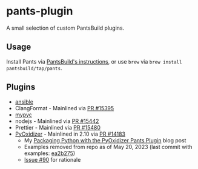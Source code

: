 # pants-plugin

A small selection of custom PantsBuild plugins.

## Usage

Install Pants via [PantsBuild's instructions](https://www.pantsbuild.org/docs/installation), or use `brew` via `brew install pantsbuild/tap/pants`.


## Plugins

- [ansible](https://github.com/sureshjoshi/pants-plugins/blob/main/pants-plugins/experimental/ansible/README.md)
- ClangFormat - Mainlined via [PR #15395](https://github.com/pantsbuild/pants/pull/15395)
- [mypyc](https://github.com/sureshjoshi/pants-plugins/blob/main/pants-plugins/experimental/mypyc/README.md)
- nodejs - Mainlined via [PR #15442](https://github.com/pantsbuild/pants/pull/15442)
- Prettier - Mainlined via [PR #15480](https://github.com/pantsbuild/pants/pull/15480)
- [PyOxidizer](https://www.pantsbuild.org/v2.10/docs/pyoxidizer) - Mainlined in 2.10 via [PR #14183](https://github.com/pantsbuild/pants/pull/14183)
    - My [Packaging Python with the PyOxidizer Pants Plugin](https://blog.pantsbuild.org/packaging-python-with-the-pyoxidizer-pants-plugin/) blog post
    - Examples removed from repo as of May 20, 2023 (last commit with examples: [ea2b275](https://github.com/sureshjoshi/pants-plugins/commit/ea2b2755e6d1ffc8b3222f0b03a222a036f1e65a))
    - [Issue #90](https://github.com/sureshjoshi/pants-plugins/issues/90) for rationale
